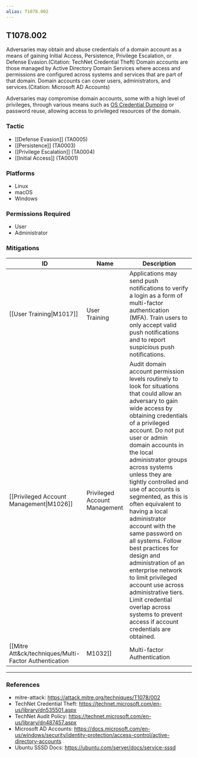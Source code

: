 ```yaml
---
alias: T1078.002
---
```


## T1078.002

Adversaries may obtain and abuse credentials of a domain account as a means of gaining Initial Access, Persistence, Privilege Escalation, or Defense Evasion.(Citation: TechNet Credential Theft) Domain accounts are those managed by Active Directory Domain Services where access and permissions are configured across systems and services that are part of that domain. Domain accounts can cover users, administrators, and services.(Citation: Microsoft AD Accounts)

Adversaries may compromise domain accounts, some with a high level of privileges, through various means such as [OS Credential Dumping](https://attack.mitre.org/techniques/T1003) or password reuse, allowing access to privileged resources of the domain.


### Tactic
- [[Defense Evasion]] (TA0005)
- [[Persistence]] (TA0003)
- [[Privilege Escalation]] (TA0004)
- [[Initial Access]] (TA0001)

### Platforms
- Linux
- macOS
- Windows

### Permissions Required
- User
- Administrator

### Mitigations

| ID | Name | Description |
| --- | --- | --- |
| [[User Training\|M1017]] | User Training | Applications may send push notifications to verify a login as a form of multi-factor authentication (MFA). Train users to only accept valid push notifications and to report suspicious push notifications. |
| [[Privileged Account Management\|M1026]] | Privileged Account Management | Audit domain account permission levels routinely to look for situations that could allow an adversary to gain wide access by obtaining credentials of a privileged account. Do not put user or admin domain accounts in the local administrator groups across systems unless they are tightly controlled and use of accounts is segmented, as this is often equivalent to having a local administrator account with the same password on all systems. Follow best practices for design and administration of an enterprise network to limit privileged account use across administrative tiers. Limit credential overlap across systems to prevent access if account credentials are obtained. |
| [[Mitre Att&ck/techniques/Multi-Factor Authentication|M1032]] | Multi-factor Authentication | Integrating multi-factor authentication (MFA) as part of organizational policy can greatly reduce the risk of an adversary gaining control of valid credentials that may be used for additional tactics such as initial access, lateral movement, and collecting information. MFA can also be used to restrict access to cloud resources and APIs. |


---
### References

- mitre-attack: https://attack.mitre.org/techniques/T1078/002
- TechNet Credential Theft: https://technet.microsoft.com/en-us/library/dn535501.aspx
- TechNet Audit Policy: https://technet.microsoft.com/en-us/library/dn487457.aspx
- Microsoft AD Accounts: https://docs.microsoft.com/en-us/windows/security/identity-protection/access-control/active-directory-accounts
- Ubuntu SSSD Docs: https://ubuntu.com/server/docs/service-sssd
